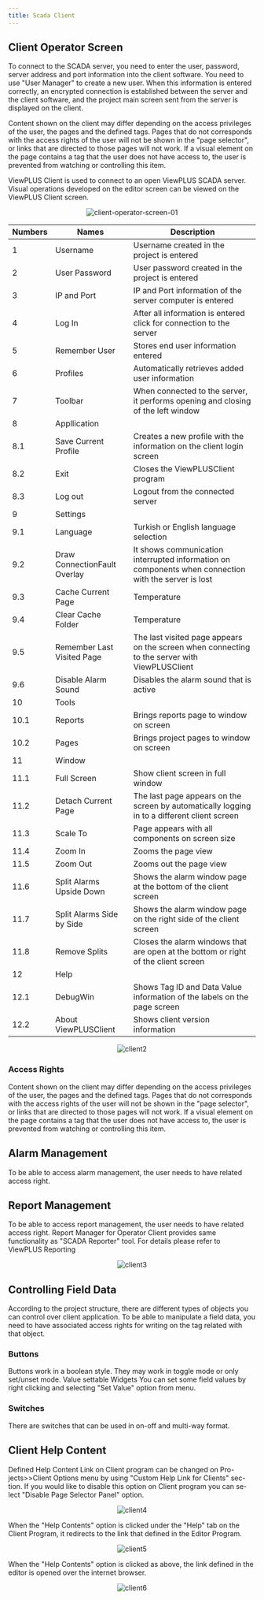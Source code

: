 ```yaml
---
title: Scada Client
---
```


## Client Operator Screen

To connect to the SCADA server, you need to enter the user, password, server address and port information into the client software. You need to use "User Manager" to create a new user. When this information is entered correctly, an encrypted connection is established between the server and the client software, and the project main screen sent from the server is displayed on the client.

Content shown on the client may differ depending on the access privileges of the user, the pages and the defined tags. Pages that do not corresponds with the access rights of the user will not be shown in the "page selector", or links that are directed to those pages will not work. If a visual element on the page contains a tag that the user does not have access to, the user is prevented from watching or controlling this item.

ViewPLUS Client is used to connect to an open ViewPLUS SCADA server. Visual operations developed on the editor screen can be viewed on the ViewPLUS Client screen.

<center>

![client-operator-screen-01](/img/client-operator-screen-01.png)

</center>

| Numbers | Names | Description |
| ------ | ------ | ------ |
| 1 | Username | Username created in the project is entered|
| 2 |  User Password  | User password created in the project is entered |
| 3 |  IP and Port  | IP and Port information of the server computer is entered|
| 4 | Log In | After all information is entered click for connection to the server|
| 5 | Remember User | Stores end user information entered |
| 6 | Profiles | Automatically retrieves added user information |
| 7 | Toolbar | When connected to the server, it performs opening and closing of the left window|
| 8 | Appllication |  |
| 8.1 | Save Current Profile | Creates a new profile with the information on the client login screen |
| 8.2 | Exit | Closes the ViewPLUSClient program |
| 8.3 | Log out | Logout from the connected server |
| 9 | Settings |  |
| 9.1 | Language | Turkish or English language selection |
| 9.2 | Draw ConnectionFault Overlay | It shows communication interrupted information on components when connection with the server is lost|
| 9.3 | Cache Current Page | Temperature |
| 9.4 | Clear Cache Folder | Temperature |
| 9.5 | Remember Last Visited Page | The last visited page appears on the screen when connecting to the server with ViewPLUSClient|
| 9.6 | Disable Alarm Sound  | Disables the alarm sound that is active|
| 10 | Tools |  |
| 10.1 | Reports  | Brings reports page to window on screen |
| 10.2 | Pages  | Brings project pages to window on screen|
| 11 | Window |  |
| 11.1 | Full Screen  | Show client screen in full window|
| 11.2 | Detach Current Page | The last page appears on the screen by automatically logging in to a different client screen|
| 11.3 | Scale To | Page appears with all components on screen size |
| 11.4 | Zoom In  | Zooms the page view |
| 11.5 | Zoom Out | Zooms out the page view |
| 11.6 | Split Alarms Upside Down | Shows the alarm window page at the bottom of the client screen|
| 11.7 | Split Alarms Side by Side | Shows the alarm window page on the right side of the client screen |
| 11.8 | Remove Splits | Closes the alarm windows that are open at the bottom or right of the client screen|
| 12 | Help |  |
| 12.1 | DebugWin | Shows Tag ID and Data Value information of the labels on the page screen|
| 12.2 | About ViewPLUSClient | Shows client version information |

<center>

![client2](/img/client2.png)


</center>

### Access Rights

Content shown on the client may differ depending on the access privileges of the user, the pages and the defined tags. Pages that do not corresponds with the access rights of the user will not be shown in the "page selector", or links that are directed to those pages will not work. If a visual element on the page contains a tag that the user does not have access to, the user is prevented from watching or controlling this item.

## Alarm Management
To be able to access alarm management, the user needs to have related access right.

## Report Management
To be able to access report management, the user needs to have related access right. Report Manager for Operator Client provides same functionality as "SCADA Reporter" tool. For details please refer to ViewPLUS Reporting

<center>

![client3](/img/client3.png)


</center>

## Controlling Field Data
According to the project structure, there are different types of objects you can control over client application. To be able to manipulate a field data, you need to have associated access rights for writing on the tag related with that object.

### Buttons
Buttons work in a boolean style. They may work in toggle mode or only set/unset mode.
Value settable Widgets
You can set some field values by right clicking and selecting "Set Value" option from menu.

### Switches
There are switches that can be used in on-off and multi-way format.

## Client Help Content
Defined Help Content Link on Client program can be changed on Pro-jects>>Client Options menu by using "Custom Help Link for Clients" sec-tion. If you would like to disable this option on Client program you can se-lect "Disable Page Selector Panel" option.

<center>

![client4](/img/client4.png)


</center>

When the "Help Contents" option is clicked under the "Help" tab on the Client Program, it redirects to the link that defined in the Editor Program.

<center>

![client5](/img/client5.png)


</center>

When the "Help Contents" option is clicked as above, the link defined in the editor is opened over the internet browser.

<center>

![client6](/img/client6.png)


</center>